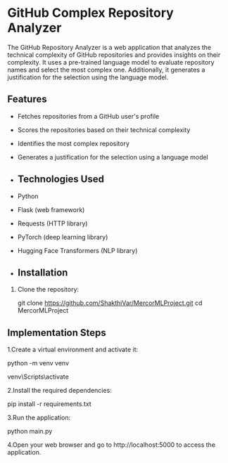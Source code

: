 # GitHub Complex Repository Analyzer

The GitHub Repository Analyzer is a web application that analyzes the technical complexity of GitHub repositories and provides insights on their complexity. It uses a pre-trained language model to evaluate repository names and select the most complex one. Additionally, it generates a justification for the selection using the language model.

## Features

- Fetches repositories from a GitHub user's profile
- Scores the repositories based on their technical complexity
- Identifies the most complex repository
- Generates a justification for the selection using a language model

- ## Technologies Used

- Python
- Flask (web framework)
- Requests (HTTP library)
- PyTorch (deep learning library)
- Hugging Face Transformers (NLP library)

- ## Installation

1. Clone the repository:

   git clone https://github.com/ShakthiVar/MercorMLProject.git
   cd MercorMLProject

## Implementation Steps

1.Create a virtual environment and activate it:

python -m venv venv

venv\Scripts\activate  

2.Install the required dependencies:

pip install -r requirements.txt

3.Run the application:

python main.py

4.Open your web browser and go to http://localhost:5000 to access the application.


  
